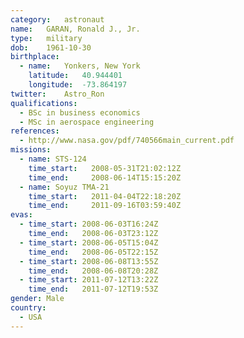 ```yaml
---
category:	astronaut
name:	GARAN, Ronald J., Jr.
type:	military
dob:	1961-10-30
birthplace:
  - name:	Yonkers, New York
    latitude:	40.944401
    longitude:	-73.864197
twitter:	Astro_Ron
qualifications:
  - BSc in business economics
  - MSc in aerospace engineering
references:
  - http://www.nasa.gov/pdf/740566main_current.pdf
missions:
  - name: STS-124
    time_start:   2008-05-31T21:02:12Z
    time_end:     2008-06-14T15:15:20Z
  - name: Soyuz TMA-21
    time_start:   2011-04-04T22:18:20Z
    time_end:     2011-09-16T03:59:40Z
evas:
  - time_start: 2008-06-03T16:24Z
    time_end:   2008-06-03T23:12Z
  - time_start: 2008-06-05T15:04Z
    time_end:   2008-06-05T22:15Z
  - time_start: 2008-06-08T13:55Z
    time_end:   2008-06-08T20:28Z
  - time_start: 2011-07-12T13:22Z
    time_end:   2011-07-12T19:53Z
gender:	Male
country:
  - USA
---
```

